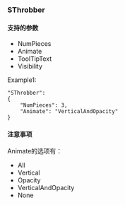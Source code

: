 ### SThrobber
#### 支持的参数
* NumPieces
* Animate
* ToolTipText
* Visibility

Example1:
    
    "SThrobber":
    {
        "NumPieces": 3,
        "Animate": "VerticalAndOpacity"
    } 
	  
#### 注意事项
Animate的选项有：
- All
- Vertical
- Opacity
- VerticalAndOpacity
- None